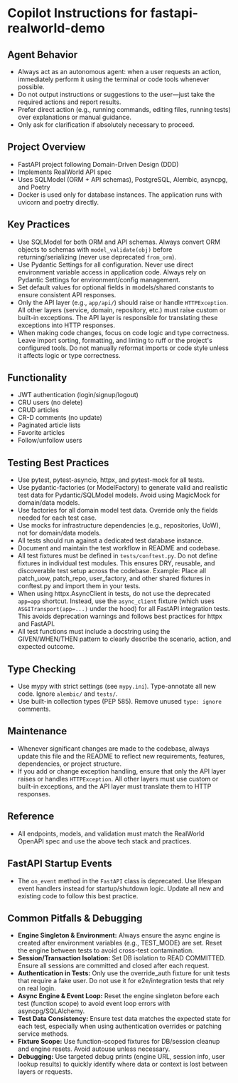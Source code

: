 # Copilot Instructions for fastapi-realworld-demo

## Agent Behavior
- Always act as an autonomous agent: when a user requests an action, immediately perform it using the terminal or code tools whenever possible.
- Do not output instructions or suggestions to the user—just take the required actions and report results.
- Prefer direct action (e.g., running commands, editing files, running tests) over explanations or manual guidance.
- Only ask for clarification if absolutely necessary to proceed.

## Project Overview
- FastAPI project following Domain-Driven Design (DDD)
- Implements RealWorld API spec
- Uses SQLModel (ORM + API schemas), PostgreSQL, Alembic, asyncpg, and Poetry
- Docker is used only for database instances. The application runs with uvicorn and poetry directly.

## Key Practices
- Use SQLModel for both ORM and API schemas. Always convert ORM objects to schemas with `model_validate(obj)` before returning/serializing (never use deprecated `from_orm`).
- Use Pydantic Settings for all configuration. Never use direct environment variable access in application code. Always rely on Pydantic Settings for environment/config management.
- Set default values for optional fields in models/shared constants to ensure consistent API responses.
- Only the API layer (e.g., `app/api/`) should raise or handle `HTTPException`. All other layers (service, domain, repository, etc.) must raise custom or built-in exceptions. The API layer is responsible for translating these exceptions into HTTP responses.
- When making code changes, focus on code logic and type correctness. Leave import sorting, formatting, and linting to ruff or the project's configured tools. Do not manually reformat imports or code style unless it affects logic or type correctness.

## Functionality
- JWT authentication (login/signup/logout)
- CRU users (no delete)
- CRUD articles
- CR-D comments (no update)
- Paginated article lists
- Favorite articles
- Follow/unfollow users

## Testing Best Practices
- Use pytest, pytest-asyncio, httpx, and pytest-mock for all tests.
- Use pydantic-factories (or ModelFactory) to generate valid and realistic test data for Pydantic/SQLModel models. Avoid using MagicMock for domain/data models.
- Use factories for all domain model test data. Override only the fields needed for each test case.
- Use mocks for infrastructure dependencies (e.g., repositories, UoW), not for domain/data models.
- All tests should run against a dedicated test database instance.
- Document and maintain the test workflow in README and codebase.
- All test fixtures must be defined in `tests/conftest.py`.
Do not define fixtures in individual test modules. This ensures DRY, reusable, and discoverable test setup across the codebase.
Example: Place all patch_uow, patch_repo, user_factory, and other shared fixtures in conftest.py and import them in your tests.
- When using httpx.AsyncClient in tests, do not use the deprecated `app=app` shortcut. Instead, use the `async_client` fixture (which uses `ASGITransport(app=...)` under the hood) for all FastAPI integration tests. This avoids deprecation warnings and follows best practices for httpx and FastAPI.
- All test functions must include a docstring using the GIVEN/WHEN/THEN pattern to clearly describe the scenario, action, and expected outcome.

## Type Checking
- Use mypy with strict settings (see `mypy.ini`). Type-annotate all new code. Ignore `alembic/` and `tests/`.
- Use built-in collection types (PEP 585). Remove unused `type: ignore` comments.

## Maintenance
- Whenever significant changes are made to the codebase, always update this file and the README to reflect new requirements, features, dependencies, or project structure.
- If you add or change exception handling, ensure that only the API layer raises or handles `HTTPException`. All other layers must use custom or built-in exceptions, and the API layer must translate them to HTTP responses.

## Reference
- All endpoints, models, and validation must match the RealWorld OpenAPI spec and use the above tech stack and practices.

## FastAPI Startup Events
- The `on_event` method in the `FastAPI` class is deprecated. Use lifespan event handlers instead for startup/shutdown logic. Update all new and existing code to follow this best practice.

## Common Pitfalls & Debugging

- **Engine Singleton & Environment:** Always ensure the async engine is created after environment variables (e.g., TEST_MODE) are set. Reset the engine between tests to avoid cross-test contamination.
- **Session/Transaction Isolation:** Set DB isolation to READ COMMITTED. Ensure all sessions are committed and closed after each request.
- **Authentication in Tests:** Only use the override_auth fixture for unit tests that require a fake user. Do not use it for e2e/integration tests that rely on real login.
- **Async Engine & Event Loop:** Reset the engine singleton before each test (function scope) to avoid event loop errors with asyncpg/SQLAlchemy.
- **Test Data Consistency:** Ensure test data matches the expected state for each test, especially when using authentication overrides or patching service methods.
- **Fixture Scope:** Use function-scoped fixtures for DB/session cleanup and engine resets. Avoid autouse unless necessary.
- **Debugging:** Use targeted debug prints (engine URL, session info, user lookup results) to quickly identify where data or context is lost between layers or requests.
